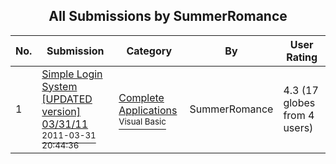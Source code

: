 ﻿<div align="center">

## All Submissions by SummerRomance

</div>

No.  | Submission | Category | By   | User Rating
---- | ---------- | -------- | ---- | -----------
1 | [Simple Login System \[UPDATED version\] 03/31/11<br /><sup>2011-03-31 20:44:36</sup>](https://github.com/Planet-Source-Code/summerromance-simple-login-system-updated-version-03-31-11__1-73737) | [Complete Applications<br /><sup>Visual Basic</sup>](../ByCategory/complete-applications__1-27.md) | SummerRomance | 4.3 (17 globes from 4 users)
